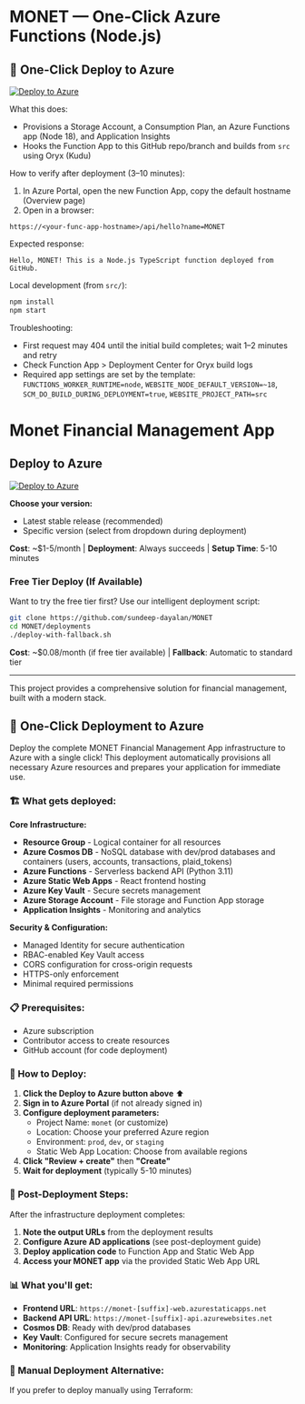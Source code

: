 # MONET — One-Click Azure Functions (Node.js)

## 🚀 One-Click Deploy to Azure

[![Deploy to Azure](https://aka.ms/deploytoazurebutton)](https://portal.azure.com/#create/Microsoft.Template/uri/https%3A%2F%2Fraw.githubusercontent.com%2Fsundeep-dayalan%2FMONET%2Fdummy%2Fazuredeploy%2Fazuredeploy.json)

What this does:
- Provisions a Storage Account, a Consumption Plan, an Azure Functions app (Node 18), and Application Insights
- Hooks the Function App to this GitHub repo/branch and builds from `src` using Oryx (Kudu)

How to verify after deployment (3–10 minutes):
1) In Azure Portal, open the new Function App, copy the default hostname (Overview page)
2) Open in a browser:

```
https://<your-func-app-hostname>/api/hello?name=MONET
```

Expected response:

```
Hello, MONET! This is a Node.js TypeScript function deployed from GitHub.
```

Local development (from `src/`):

```bash
npm install
npm start
```

Troubleshooting:
- First request may 404 until the initial build completes; wait 1–2 minutes and retry
- Check Function App > Deployment Center for Oryx build logs
- Required app settings are set by the template: `FUNCTIONS_WORKER_RUNTIME=node`, `WEBSITE_NODE_DEFAULT_VERSION=~18`, `SCM_DO_BUILD_DURING_DEPLOYMENT=true`, `WEBSITE_PROJECT_PATH=src`

# Monet Financial Management App

## Deploy to Azure

[![Deploy to Azure](https://aka.ms/deploytoazurebutton)](https://portal.azure.com/#create/Microsoft.Template/uri/https%3A%2F%2Fraw.githubusercontent.com%2Fsundeep-dayalan%2FMONET%2Fdummy%2Fazuredeploy%2Fazuredeploy.json)

**Choose your version:**
- Latest stable release (recommended)
- Specific version (select from dropdown during deployment)


**Cost**: ~$1-5/month | **Deployment**: Always succeeds | **Setup Time**: 5-10 minutes

### Free Tier Deploy (If Available)
Want to try the free tier first? Use our intelligent deployment script:
```bash
git clone https://github.com/sundeep-dayalan/MONET
cd MONET/deployments
./deploy-with-fallback.sh
```
**Cost**: ~$0.08/month (if free tier available) | **Fallback**: Automatic to standard tier

---

This project provides a comprehensive solution for financial management, built with a modern stack.

## 🚀 One-Click Deployment to Azure

Deploy the complete MONET Financial Management App infrastructure to Azure with a single click! This deployment automatically provisions all necessary Azure resources and prepares your application for immediate use.

### 🏗️ What gets deployed:

**Core Infrastructure:**
*   **Resource Group** - Logical container for all resources
*   **Azure Cosmos DB** - NoSQL database with dev/prod databases and containers (users, accounts, transactions, plaid_tokens)
*   **Azure Functions** - Serverless backend API (Python 3.11)
*   **Azure Static Web Apps** - React frontend hosting
*   **Azure Key Vault** - Secure secrets management
*   **Azure Storage Account** - File storage and Function App storage
*   **Application Insights** - Monitoring and analytics

**Security & Configuration:**
*   Managed Identity for secure authentication
*   RBAC-enabled Key Vault access
*   CORS configuration for cross-origin requests
*   HTTPS-only enforcement
*   Minimal required permissions

### 📋 Prerequisites:

- Azure subscription
- Contributor access to create resources
- GitHub account (for code deployment)

### 🎯 How to Deploy:

1.  **Click the Deploy to Azure button above** ⬆️
2.  **Sign in to Azure Portal** (if not already signed in)
3.  **Configure deployment parameters:**
    - Project Name: `monet` (or customize)
    - Location: Choose your preferred Azure region
    - Environment: `prod`, `dev`, or `staging`
    - Static Web App Location: Choose from available regions
4.  **Click "Review + create"** then **"Create"**
5.  **Wait for deployment** (typically 5-10 minutes)

### 🎉 Post-Deployment Steps:

After the infrastructure deployment completes:

1. **Note the output URLs** from the deployment results
2. **Configure Azure AD applications** (see post-deployment guide)
3. **Deploy application code** to Function App and Static Web App
4. **Access your MONET app** via the provided Static Web App URL

### 📊 What you'll get:

- **Frontend URL**: `https://monet-[suffix]-web.azurestaticapps.net`
- **Backend API URL**: `https://monet-[suffix]-api.azurewebsites.net`
- **Cosmos DB**: Ready with dev/prod databases
- **Key Vault**: Configured for secure secrets management
- **Monitoring**: Application Insights ready for observability

### 🔧 Manual Deployment Alternative:

If you prefer to deploy manually using Terraform:
